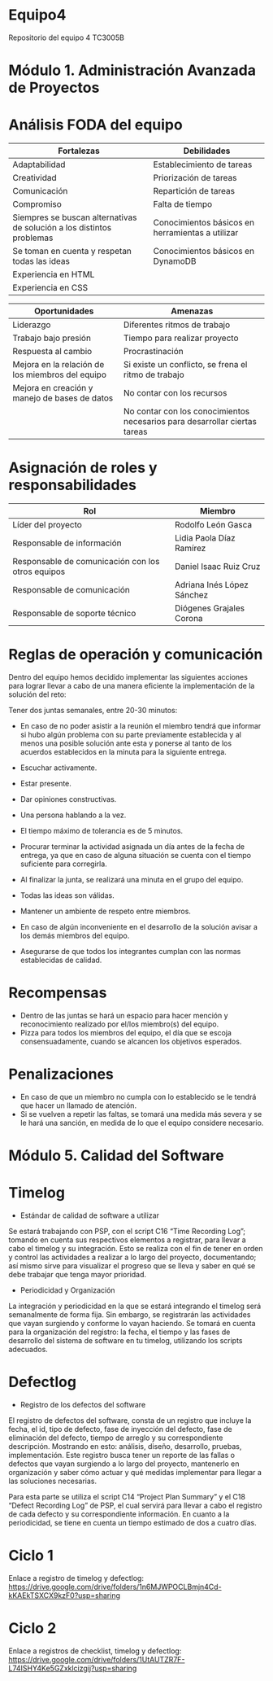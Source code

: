 # Equipo4
Repositorio del equipo 4
TC3005B

# Módulo 1. Administración Avanzada de Proyectos
# Análisis FODA del equipo

 Fortalezas  | Debilidades |
| ------------- | ------------- |
| Adaptabilidad|Establecimiento de tareas
Creatividad|Priorización de tareas
|Comunicación |Repartición de tareas
|Compromiso|Falta de tiempo
|Siempres se buscan alternativas de solución a los distintos problemas|Conocimientos básicos en herramientas a utilizar
|Se toman en cuenta y respetan todas las ideas | Conocimientos básicos en DynamoDB 
|Experiencia en HTML|
|Experiencia en CSS|

 Oportunidades  | Amenazas |
 | ------------- | ------------- |
| Liderazgo|Diferentes ritmos de trabajo
|Trabajo bajo presión|Tiempo para realizar proyecto
|Respuesta al cambio|Procrastinación
|Mejora en la relación de los miembros del equipo|Si existe un conflicto, se frena el ritmo de trabajo
|Mejora en creación y manejo de bases de datos|No contar con los recursos
||No contar con los conocimientos necesarios para desarrollar ciertas tareas|


# Asignación de roles y responsabilidades
 Rol  | Miembro |
 | ------------- | ------------- |
|Líder del proyecto|Rodolfo León Gasca|
|Responsable de información|Lidia Paola Díaz Ramírez|
|Responsable de comunicación con los otros equipos|Daniel Isaac Ruiz Cruz|
|Responsable de comunicación|Adriana Inés López Sánchez|
|Responsable de soporte técnico|Diógenes Grajales Corona|


# Reglas de operación y comunicación
Dentro del equipo hemos decidido implementar las siguientes acciones para lograr llevar a cabo de una manera eficiente la implementación de la solución del reto:

Tener dos juntas semanales, entre 20-30 minutos:
- En caso de no poder asistir a la reunión el miembro tendrá que informar si hubo algún problema con su parte previamente establecida y al menos una posible solución ante esta y ponerse al tanto de los acuerdos establecidos en la minuta para la siguiente entrega.
- Escuchar activamente.
- Estar presente.
- Dar opiniones constructivas.
- Una persona hablando a la vez.
- El tiempo máximo de tolerancia es de 5 minutos.


- Procurar terminar la actividad asignada un día antes de la fecha de entrega, ya que en caso de alguna situación se cuenta con el tiempo suficiente para corregirla.

- Al finalizar la junta, se realizará una minuta en el grupo del equipo.

- Todas las ideas son válidas.

- Mantener un ambiente de respeto entre miembros.

- En caso de algún inconveniente en el desarrollo de la solución avisar a los demás miembros del equipo.

- Asegurarse de que todos los integrantes cumplan con las normas establecidas de calidad.

# Recompensas
- Dentro de las juntas se hará un espacio para hacer mención y reconocimiento realizado por el/los miembro(s) del equipo.
- Pizza para todos los miembros del equipo, el día que se escoja consensuadamente, cuando se alcancen los objetivos esperados.




# Penalizaciones
- En caso de que un miembro no cumpla con lo establecido se le tendrá que hacer un llamado de atención.
- Si se vuelven a repetir las faltas, se tomará una medida más severa y se le hará una sanción, en medida de lo que el equipo considere necesario. 


 
 


# Módulo 5. Calidad del Software

# Timelog

- Estándar de calidad de software a utilizar

Se estará trabajando con PSP, con el script C16 “Time Recording Log”; tomando en cuenta sus respectivos elementos a registrar, para llevar a cabo el timelog y su integración. Esto se realiza con el fin de tener en orden y control las actividades a realizar a lo largo del proyecto, documentando; así mismo sirve para visualizar el progreso que se lleva y saber en qué se debe trabajar que tenga mayor prioridad.


- Periodicidad y Organización

La integración y periodicidad en la que se estará integrando el timelog será semanalmente de forma fija. Sin embargo, se registrarán las actividades que vayan surgiendo y conforme lo vayan haciendo. Se tomará en cuenta para la organización del registro: la fecha, el tiempo y las fases de desarrollo del sistema de software en tu timelog, utilizando los scripts adecuados.




# Defectlog

- Registro de los defectos del software

El registro de defectos del software, consta de un registro que incluye la fecha, el id, tipo de defecto, fase de inyección del defecto, fase de eliminación del defecto, tiempo de arreglo y su correspondiente descripción. Mostrando en esto: análisis, diseño, desarrollo, pruebas, implementación. Este registro busca tener un reporte de las fallas o defectos que vayan surgiendo a lo largo del proyecto, mantenerlo en organización y saber cómo actuar y qué medidas implementar para llegar a las soluciones necesarias.

Para esta parte se utiliza el script C14 “Project Plan Summary” y el C18 “Defect Recording Log” de PSP, el cual servirá para llevar a cabo el registro de cada defecto y su correspondiente información. En cuanto a la periodicidad, se tiene en cuenta un tiempo estimado de dos a cuatro días.

# Ciclo 1
Enlace a registro de timelog y defectlog: https://drive.google.com/drive/folders/1n6MJWPOCLBmjn4Cd-kKAEkTSXCX9kzF0?usp=sharing

# Ciclo 2
Enlace a registros de checklist, timelog y defectlog: https://drive.google.com/drive/folders/1UtAUTZR7F-L74ISHY4Ke5GZxklcizgij?usp=sharing
